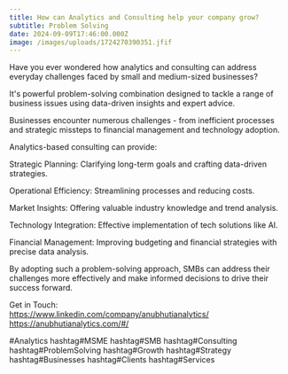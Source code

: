 ```yaml
---
title: How can Analytics and Consulting help your company grow?
subtitle: Problem Solving
date: 2024-09-09T17:46:00.000Z
image: /images/uploads/1724270390351.jfif
---
```

Have you ever wondered how analytics and consulting can address everyday challenges faced by small and medium-sized businesses? 

It's powerful problem-solving combination designed to tackle a range of business issues using data-driven insights and expert advice.

Businesses encounter numerous challenges - from inefficient processes and strategic missteps to financial management and technology adoption. 

Analytics-based consulting can provide:

 Strategic Planning: Clarifying long-term goals and crafting data-driven strategies.

 Operational Efficiency: Streamlining processes and reducing costs.

 Market Insights: Offering valuable industry knowledge and trend analysis.

 Technology Integration: Effective implementation of tech solutions like AI.

 Financial Management: Improving budgeting and financial strategies with precise data analysis.

By adopting such a problem-solving approach, SMBs can address their challenges more effectively and make informed decisions to drive their success forward.

Get in Touch:\
<https://www.linkedin.com/company/anubhutianalytics/>\
<https://anubhutianalytics.com/#/>

\#Analytics hashtag#MSME hashtag#SMB hashtag#Consulting hashtag#ProblemSolving hashtag#Growth hashtag#Strategy hashtag#Businesses hashtag#Clients hashtag#Services
